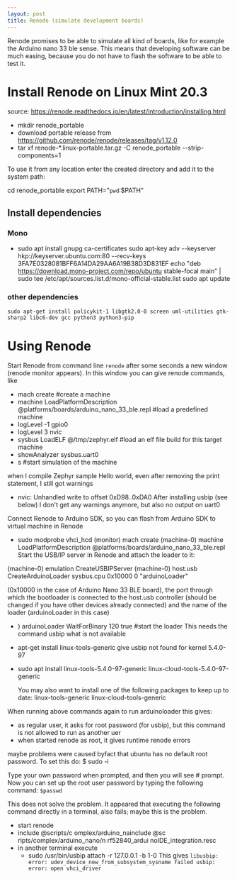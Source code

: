 ```yaml
---
layout: post
title: Renode (simulate development boards)
---
```

Renode promises to be able to simulate all kind of boards, like for example the Arduino nano 33 ble sense.
This means that developing software can be much easing, because you do not have to flash the software to be able to test it.

# Install Renode on Linux Mint 20.3
source: https://renode.readthedocs.io/en/latest/introduction/installing.html

* mkdir renode_portable
* download portable release from https://github.com/renode/renode/releases/tag/v1.12.0
* tar xf  renode-*.linux-portable.tar.gz -C renode_portable --strip-components=1

To use it from any location enter the created directory and add it to the system path:

cd renode_portable
export PATH="`pwd`:$PATH"

## Install dependencies
### Mono
* sudo apt install gnupg ca-certificates
sudo apt-key adv --keyserver hkp://keyserver.ubuntu.com:80 --recv-keys 3FA7E0328081BFF6A14DA29AA6A19B38D3D831EF
echo "deb https://download.mono-project.com/repo/ubuntu stable-focal main" | sudo tee /etc/apt/sources.list.d/mono-official-stable.list
sudo apt update

### other dependencies
```
sudo apt-get install policykit-1 libgtk2.0-0 screen uml-utilities gtk-sharp2 libc6-dev gcc python3 python3-pip
```

# Using Renode
Start Renode from command line
```renode```
after some seconds a new window (renode monitor appears).
In this window you can give renode commands, like
* mach create #create a machine
* machine LoadPlatformDescription @platforms/boards/arduino_nano_33_ble.repl #load a predefined machine
* logLevel -1 gpio0
* logLevel 3 nvic
* sysbus LoadELF @/tmp/zephyr.elf #load an elf file build for this target machine
* showAnalyzer sysbus.uart0
* s #start simulation of the machine

when I compile Zephyr sample Hello world, even after removing the print statement, I still got warnings
* nvic: Unhandled write to offset 0xD98..0xDA0 
After installing usbip (see below) I don't get any warnings anymore, but also no output on uart0


Connect Renode to Arduino SDK, so you can flash from Arduino SDK to virtual machine in Renode
* sudo modprobe vhci_hcd
(monitor) mach create
(machine-0) machine LoadPlatformDescription @platforms/boards/arduino_nano_33_ble.repl
Start the USB/IP server in Renode and attach the loader to it:

(machine-0) emulation CreateUSBIPServer
(machine-0) host.usb CreateArduinoLoader sysbus.cpu 0x10000 0 "arduinoLoader"

(0x10000 in the case of Arduino Nano 33 BLE board), the port through which the bootloader is connected to the host.usb controller (should be changed if you have other devices already connected) and the name of the loader (arduinoLoader in this case)

* ) arduinoLoader WaitForBinary 120 true #start the loader
This needs the command usbip what is not available
* apt-get install linux-tools-generic
give usbip not found for kernel 5.4.0-97
* sudo apt install linux-tools-5.4.0-97-generic
    linux-cloud-tools-5.4.0-97-generic

  You may also want to install one of the following packages to keep up to date:
    linux-tools-generic
    linux-cloud-tools-generic

When running above commands again to run arduinoloader this gives:
* as regular user, it asks for root password (for usbip), but this command is not allowed to run as another uer
* when started renode as root, it gives runtime renode errors


maybe problems were caused byfact that ubuntu has no default root password. To set this do:
$ sudo -i

Type your own password when prompted, and then you will see # prompt. Now you can set up the root user password by typing the following command:
`$passwd`

This does not solve the problem.
It appeared that executing the following command directly in a terminal, also fails; maybe this is the problem.
* start renode
* include @scripts/c
omplex/arduino_nainclude @sc
ripts/complex/arduino_nano/n
rf52840_ardui
noIDE_integration.resc 
* in another terminal execute
    * sudo /usr/bin/usbip attach -r 127.0.0.1 -b 1-0
This gives `libusbip: error: udev_device_new_from_subsystem_sysname failed
usbip: error: open vhci_driver
 ` 
